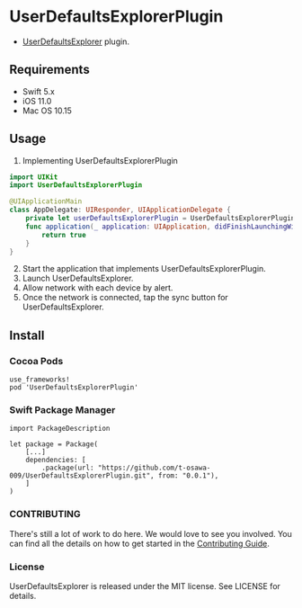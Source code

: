 # UserDefaultsExplorerPlugin
- [UserDefaultsExplorer](https://github.com/t-osawa-009/UserDefaultsExplorer) plugin.

## Requirements
- Swift 5.x
- iOS 11.0
- Mac OS 10.15

## Usage
1. Implementing UserDefaultsExplorerPlugin
```swift
import UIKit
import UserDefaultsExplorerPlugin

@UIApplicationMain
class AppDelegate: UIResponder, UIApplicationDelegate {
    private let userDefaultsExplorerPlugin = UserDefaultsExplorerPlugin(userDefaults: UserDefaults.standard)
    func application(_ application: UIApplication, didFinishLaunchingWithOptions launchOptions: [UIApplication.LaunchOptionsKey: Any]?) -> Bool {
        return true
    }
}
```
2. Start the application that implements UserDefaultsExplorerPlugin.
2. Launch UserDefaultsExplorer.
2. Allow network with each device by alert.
2. Once the network is connected, tap the sync button for UserDefaultsExplorer.

## Install
### Cocoa Pods
```
use_frameworks!
pod 'UserDefaultsExplorerPlugin'
```

### Swift Package Manager
```
import PackageDescription

let package = Package(
    [...]
    dependencies: [
        .package(url: "https://github.com/t-osawa-009/UserDefaultsExplorerPlugin.git", from: "0.0.1"),
    ]
)
```

### CONTRIBUTING
There's still a lot of work to do here. We would love to see you involved. You can find all the details on how to get started in the [Contributing Guide](https://github.com/t-osawa-009/UserDefaultsExplorerPlugin/blob/master/CONTRIBUTING.md).

### License
UserDefaultsExplorer is released under the MIT license. See LICENSE for details.
